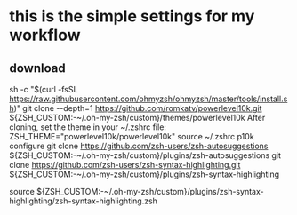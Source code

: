 # this is the simple settings for my workflow
## download 
sh -c "$(curl -fsSL https://raw.githubusercontent.com/ohmyzsh/ohmyzsh/master/tools/install.sh)"
git clone --depth=1 https://github.com/romkatv/powerlevel10k.git \
  ${ZSH_CUSTOM:-~/.oh-my-zsh/custom}/themes/powerlevel10k
After cloning, set the theme in your ~/.zshrc file:​
ZSH_THEME="powerlevel10k/powerlevel10k"
source ~/.zshrc
p10k configure
git clone https://github.com/zsh-users/zsh-autosuggestions \
  ${ZSH_CUSTOM:-~/.oh-my-zsh/custom}/plugins/zsh-autosuggestions
git clone https://github.com/zsh-users/zsh-syntax-highlighting.git \
  ${ZSH_CUSTOM:-~/.oh-my-zsh/custom}/plugins/zsh-syntax-highlighting

source ${ZSH_CUSTOM:-~/.oh-my-zsh/custom}/plugins/zsh-syntax-highlighting/zsh-syntax-highlighting.zsh


